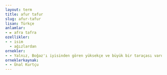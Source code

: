 ```yaml
---
layout: term
title: afur tafur
slug: afur-tafur
lisan: Türkçe
anlamlar:
- ► afra tafra
ozellikler:
- - isim
  - ağızlardan
ornekler:
- - Yalnız, Boğaz'ı iyisinden gören yüksekçe ve büyük bir taraçası vardır ki bütün madamlar ve matmazellerin afur tafur kurum satmasına yarar.
orneklerkaynak:
- - Ünal Kurtçu
---
```

